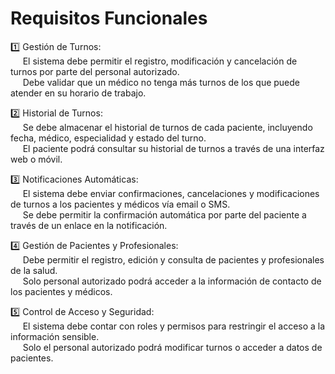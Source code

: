 # Requisitos Funcionales

1️⃣ Gestión de Turnos:<br>
&nbsp;&nbsp;&nbsp;&nbsp;    El sistema debe permitir el registro, modificación y cancelación de turnos por parte del personal autorizado.<br>
&nbsp;&nbsp;&nbsp;&nbsp;    Debe validar que un médico no tenga más turnos de los que puede atender en su horario de trabajo.<br>

2️⃣ Historial de Turnos:<br>
&nbsp;&nbsp;&nbsp;&nbsp;    Se debe almacenar el historial de turnos de cada paciente, incluyendo fecha, médico, especialidad y estado del turno.<br>
&nbsp;&nbsp;&nbsp;&nbsp;    El paciente podrá consultar su historial de turnos a través de una interfaz web o móvil.<br>

3️⃣ Notificaciones Automáticas:<br>
&nbsp;&nbsp;&nbsp;&nbsp;    El sistema debe enviar confirmaciones, cancelaciones y modificaciones de turnos a los pacientes y médicos vía email o SMS.<br>
&nbsp;&nbsp;&nbsp;&nbsp;    Se debe permitir la confirmación automática por parte del paciente a través de un enlace en la notificación.<br>

4️⃣ Gestión de Pacientes y Profesionales:<br>
&nbsp;&nbsp;&nbsp;&nbsp;    Debe permitir el registro, edición y consulta de pacientes y profesionales de la salud.<br>
&nbsp;&nbsp;&nbsp;&nbsp;    Solo personal autorizado podrá acceder a la información de contacto de los pacientes y médicos.<br>

5️⃣ Control de Acceso y Seguridad:<br>
&nbsp;&nbsp;&nbsp;&nbsp;    El sistema debe contar con roles y permisos para restringir el acceso a la información sensible.<br>
&nbsp;&nbsp;&nbsp;&nbsp;    Solo el personal autorizado podrá modificar turnos o acceder a datos de pacientes.<br>
